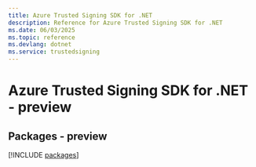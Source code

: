 ```yaml
---
title: Azure Trusted Signing SDK for .NET
description: Reference for Azure Trusted Signing SDK for .NET
ms.date: 06/03/2025
ms.topic: reference
ms.devlang: dotnet
ms.service: trustedsigning
---
```

# Azure Trusted Signing SDK for .NET - preview
## Packages - preview
[!INCLUDE [packages](trusted-signing-index.md)]